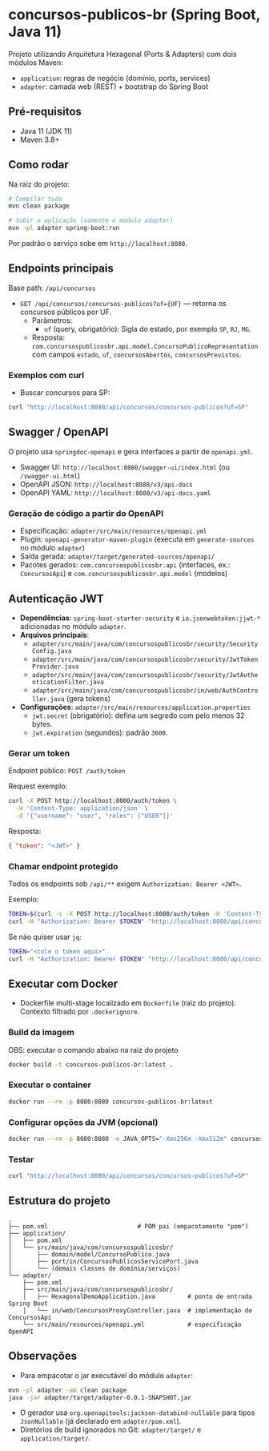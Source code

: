 # concursos-publicos-br (Spring Boot, Java 11)

Projeto utilizando Arquitetura Hexagonal (Ports & Adapters) com dois módulos Maven:

- `application`: regras de negócio (domínio, ports, services)
- `adapter`: camada web (REST) + bootstrap do Spring Boot

## Pré-requisitos
- Java 11 (JDK 11)
- Maven 3.8+

## Como rodar
Na raiz do projeto:

```bash
# Compilar tudo
mvn clean package

# Subir a aplicação (somente o módulo adapter)
mvn -pl adapter spring-boot:run
```

Por padrão o serviço sobe em `http://localhost:8080`.

## Endpoints principais
Base path: `/api/concursos`

- `GET /api/concursos/concursos-publicos?uf={UF}` — retorna os concursos públicos por UF.
  - Parâmetros:
    - `uf` (query, obrigatório): Sigla do estado, por exemplo `SP`, `RJ`, `MG`.
  - Resposta: `com.concursospublicosbr.api.model.ConcursoPublicoRepresentation` com campos `estado`, `uf`, `concursosAbertos`, `concursosPrevistos`.

### Exemplos com curl
- Buscar concursos para SP:
```bash
curl "http://localhost:8080/api/concursos/concursos-publicos?uf=SP"
```

## Swagger / OpenAPI
O projeto usa `springdoc-openapi` e gera interfaces a partir de `openapi.yml`.

- Swagger UI: `http://localhost:8080/swagger-ui/index.html` (ou `/swagger-ui.html`)
- OpenAPI JSON: `http://localhost:8080/v3/api-docs`
- OpenAPI YAML: `http://localhost:8080/v3/api-docs.yaml`

### Geração de código a partir do OpenAPI
- Especificação: `adapter/src/main/resources/openapi.yml`
- Plugin: `openapi-generator-maven-plugin` (executa em `generate-sources` no módulo `adapter`)
- Saída gerada: `adapter/target/generated-sources/openapi/`
- Pacotes gerados: `com.concursospublicosbr.api` (interfaces, ex.: `ConcursosApi`) e `com.concursospublicosbr.api.model` (modelos)

## Autenticação JWT
- **Dependências**: `spring-boot-starter-security` e `io.jsonwebtoken:jjwt-*` adicionadas no módulo `adapter`.
- **Arquivos principais**:
  - `adapter/src/main/java/com/concursospublicosbr/security/SecurityConfig.java`
  - `adapter/src/main/java/com/concursospublicosbr/security/JwtTokenProvider.java`
  - `adapter/src/main/java/com/concursospublicosbr/security/JwtAuthenticationFilter.java`
  - `adapter/src/main/java/com/concursospublicosbr/in/web/AuthController.java` (gera tokens)
- **Configurações**: `adapter/src/main/resources/application.properties`
  - `jwt.secret` (obrigatório): defina um segredo com pelo menos 32 bytes.
  - `jwt.expiration` (segundos): padrão `3600`.

### Gerar um token
Endpoint público: `POST /auth/token`

Request exemplo:
```bash
curl -X POST http://localhost:8080/auth/token \
  -H 'Content-Type: application/json' \
  -d '{"username": "user", "roles": ["USER"]}'
```

Resposta:
```json
{ "token": "<JWT>" }
```

### Chamar endpoint protegido
Todos os endpoints sob `/api/**` exigem `Authorization: Bearer <JWT>`.

Exemplo:
```bash
TOKEN=$(curl -s -X POST http://localhost:8080/auth/token -H 'Content-Type: application/json' -d '{"username":"user","roles":["USER"]}' | jq -r .token)
curl -H "Authorization: Bearer $TOKEN" "http://localhost:8080/api/concursos/concursos-publicos?uf=sp"
```

Se não quiser usar `jq`:
```bash
TOKEN="<cole o token aqui>"
curl -H "Authorization: Bearer $TOKEN" "http://localhost:8080/api/concursos/concursos-publicos?uf=sp"
```

## Executar com Docker
- Dockerfile multi-stage localizado em `Dockerfile` (raiz do projeto). Contexto filtrado por `.dockerignore`.

### Build da imagem
OBS: executar o comando abaixo na raiz do projeto
```bash
docker build -t concursos-publicos-br:latest .
```

### Executar o container
```bash
docker run --rm -p 8080:8080 concursos-publicos-br:latest
```

### Configurar opções da JVM (opcional)
```bash
docker run --rm -p 8080:8080 -e JAVA_OPTS="-Xms256m -Xmx512m" concursos-publicos-br:latest
```

### Testar
```bash
curl "http://localhost:8080/api/concursos/concursos-publicos?uf=SP"
```

## Estrutura do projeto
```
.
├── pom.xml                         # POM pai (empacotamento "pom")
├── application/
│   ├── pom.xml
│   └── src/main/java/com/concursospublicosbr/
│       ├── domain/model/ConcursoPublico.java
│       ├── port/in/ConcursosPublicosServicePort.java
│       └── (demais classes de domínio/serviços)
└── adapter/
    ├── pom.xml
    ├── src/main/java/com/concursospublicosbr/
    │   ├── HexagonalDemoApplication.java         # ponto de entrada Spring Boot
    │   └── in/web/ConcursosProxyController.java  # implementação de ConcursosApi
    └── src/main/resources/openapi.yml            # especificação OpenAPI
```

## Observações
- Para empacotar o jar executável do módulo `adapter`:
```bash
mvn -pl adapter -am clean package
java -jar adapter/target/adapter-0.0.1-SNAPSHOT.jar
```
- O gerador usa `org.openapitools:jackson-databind-nullable` para tipos `JsonNullable` (já declarado em `adapter/pom.xml`).
- Diretórios de build ignorados no Git: `adapter/target/` e `application/target/`.

